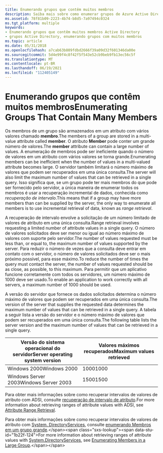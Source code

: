 ```yaml
---
title: Enumerando grupos que contêm muitos membros
description: Saiba mais sobre como enumerar grupos de Azure Active Directory que contêm muitos membros usando a recuperação incremental de dados (recuperação de intervalo).
ms.assetid: 78f81b09-2223-4b74-b8d5-7a97494c0324
ms.tgt_platform: multiple
keywords:
- Enumerando grupos que contêm muitos membros Active Directory
- grupos Active Directory, enumerando grupos com muitos membros
ms.topic: article
ms.date: 05/31/2018
ms.openlocfilehash: a7cab63b809fdbd2666f39a09d32f601346da00e
ms.sourcegitcommit: 5d4e99f4c8f42f5f543e52cb9beb9fb13ec56c5f
ms.translationtype: MT
ms.contentlocale: pt-BR
ms.lasthandoff: 06/19/2021
ms.locfileid: "112405149"
---
```

# <a name="enumerating-groups-that-contain-many-members"></a><span data-ttu-id="1b22f-105">Enumerando grupos que contêm muitos membros</span><span class="sxs-lookup"><span data-stu-id="1b22f-105">Enumerating Groups That Contain Many Members</span></span>

<span data-ttu-id="1b22f-106">Os membros de um grupo são armazenados em um atributo com vários valores chamado **membro**.</span><span class="sxs-lookup"><span data-stu-id="1b22f-106">The members of a group are stored in a multi-value attribute called **member**.</span></span> <span data-ttu-id="1b22f-107">O atributo **Member** pode conter um grande número de valores.</span><span class="sxs-lookup"><span data-stu-id="1b22f-107">The **member** attribute can contain a large number of values.</span></span> <span data-ttu-id="1b22f-108">A enumeração de membros pode ser ineficiente quando o número de valores em um atributo com vários valores se torna grande.</span><span class="sxs-lookup"><span data-stu-id="1b22f-108">Enumerating members can be inefficient when the number of values in a multi-valued attribute becomes large.</span></span> <span data-ttu-id="1b22f-109">O servidor também limitará o número máximo de valores que podem ser recuperados em uma única consulta.</span><span class="sxs-lookup"><span data-stu-id="1b22f-109">The server will also limit the maximum number of values that can be retrieved in a single query.</span></span> <span data-ttu-id="1b22f-110">Isso significa que, se um grupo pode ter mais membros do que pode ser fornecido pelo servidor, a única maneira de enumerar todos os membros é usar a recuperação incremental de dados, conhecida como *recuperação de intervalo*.</span><span class="sxs-lookup"><span data-stu-id="1b22f-110">This means that if a group may have more members than can be supplied by the server, the only way to enumerate all members is to use incremental retrieval of data, known as *range retrieval*.</span></span>

<span data-ttu-id="1b22f-111">A recuperação de intervalo envolve a solicitação de um número limitado de valores de atributo em uma única consulta.</span><span class="sxs-lookup"><span data-stu-id="1b22f-111">Range retrieval involves requesting a limited number of attribute values in a single query.</span></span> <span data-ttu-id="1b22f-112">O número de valores solicitados deve ser menor ou igual ao número máximo de valores com suporte pelo servidor.</span><span class="sxs-lookup"><span data-stu-id="1b22f-112">The number of values requested must be less than, or equal to, the maximum number of values supported by the server.</span></span> <span data-ttu-id="1b22f-113">Para reduzir o número de vezes que a consulta deve entrar em contato com o servidor, o número de valores solicitados deve ser o mais próximo possível, para esse máximo.</span><span class="sxs-lookup"><span data-stu-id="1b22f-113">To reduce the number of times the query must contact the server, the number of values requested should be as close, as possible, to this maximum.</span></span> <span data-ttu-id="1b22f-114">Para permitir que um aplicativo funcione corretamente com todos os servidores, um número máximo de 1000 deve ser usado.</span><span class="sxs-lookup"><span data-stu-id="1b22f-114">To enable an application to work correctly with all servers, a maximum number of 1000 should be used.</span></span>

<span data-ttu-id="1b22f-115">A versão do servidor que fornece os dados solicitados determina o número máximo de valores que podem ser recuperados em uma única consulta.</span><span class="sxs-lookup"><span data-stu-id="1b22f-115">The version of the server that supplies the requested data determines the maximum number of values that can be retrieved in a single query.</span></span> <span data-ttu-id="1b22f-116">A tabela a seguir lista a versão do servidor e o número máximo de valores que podem ser recuperados em uma única consulta.</span><span class="sxs-lookup"><span data-stu-id="1b22f-116">The following table lists the server version and the maximum number of values that can be retrieved in a single query.</span></span>



| <span data-ttu-id="1b22f-117">Versão do sistema operacional do servidor</span><span class="sxs-lookup"><span data-stu-id="1b22f-117">Server operating system version</span></span> | <span data-ttu-id="1b22f-118">Valores máximos recuperados</span><span class="sxs-lookup"><span data-stu-id="1b22f-118">Maximum values retrieved</span></span> |
|---------------------------------|--------------------------|
| <span data-ttu-id="1b22f-119">Windows 2000</span><span class="sxs-lookup"><span data-stu-id="1b22f-119">Windows 2000</span></span>                    | <span data-ttu-id="1b22f-120">1000</span><span class="sxs-lookup"><span data-stu-id="1b22f-120">1000</span></span>                     |
| <span data-ttu-id="1b22f-121">Windows Server 2003</span><span class="sxs-lookup"><span data-stu-id="1b22f-121">Windows Server 2003</span></span>             | <span data-ttu-id="1b22f-122">1500</span><span class="sxs-lookup"><span data-stu-id="1b22f-122">1500</span></span>                     |



 

<span data-ttu-id="1b22f-123">Para obter mais informações sobre como recuperar intervalos de valores de atributo com ADSI, consulte [recuperação de intervalo de atributo](/windows/desktop/ADSI/attribute-range-retrieval).</span><span class="sxs-lookup"><span data-stu-id="1b22f-123">For more information about retrieving ranges of attribute values with ADSI, see [Attribute Range Retrieval](/windows/desktop/ADSI/attribute-range-retrieval).</span></span>

<span data-ttu-id="1b22f-124">Para obter mais informações sobre como recuperar intervalos de valores de atributo com [System. DirectoryServices](/dotnet/api/system.directoryservices), consulte [enumerando Membros em um grupo grande](https://msdn.microsoft.com/library/ms180907(v=VS.80).aspx).</span><span class="sxs-lookup"><span data-stu-id="1b22f-124">For more information about retrieving ranges of attribute values with [System.DirectoryServices](/dotnet/api/system.directoryservices), see [Enumerating Members in a Large Group](https://msdn.microsoft.com/library/ms180907(v=VS.80).aspx).</span></span>

 

 